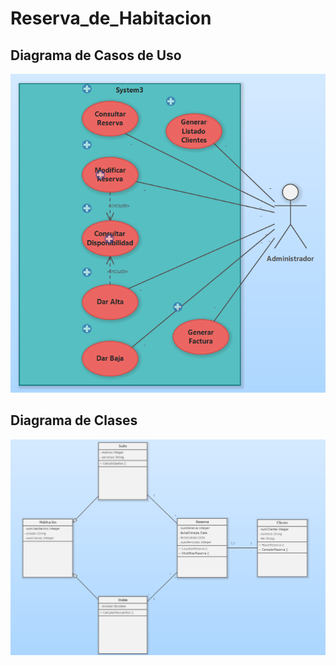# Reserva_de_Habitacion 

## Diagrama de Casos de Uso 
![](CasosDeUso.png)

## Diagrama de Clases
![](DiagramaDeClases.png)
